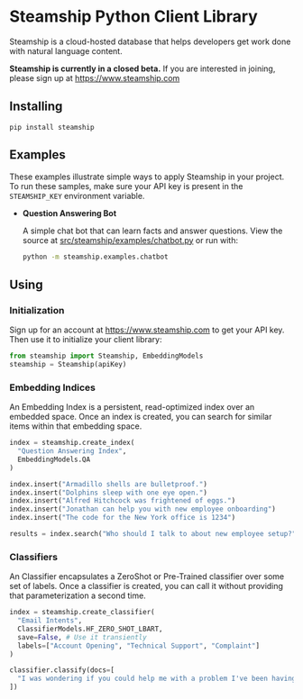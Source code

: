 # Steamship Python Client Library

Steamship is a cloud-hosted database that helps developers get work done with natural language content.

**Steamship is currently in a closed beta.** If you are interested in joining, please sign up at https://www.steamship.com

## Installing

```
pip install steamship
```

## Examples

These examples illustrate simple ways to apply Steamship in your project. To run these samples, make sure your API key is present in the `STEAMSHIP_KEY` environment variable.

* **Question Answering Bot**

  A simple chat bot that can learn facts and answer questions. View the source at [src/steamship/examples/chatbot.py](src/steamship/examples/chatbot.py) or run with: 

  ```bash
  python -m steamship.examples.chatbot
  ```
## Using

### Initialization

Sign up for an account at https://www.steamship.com to get your API key. Then use it to initialize your client library:

```python
from steamship import Steamship, EmbeddingModels
steamship = Steamship(apiKey)
```

### Embedding Indices

An Embedding Index is a persistent, read-optimized index over an embedded space. Once an index is created, you can search for similar items within that embedding space.

```python
index = steamship.create_index(
  "Question Answering Index", 
  EmbeddingModels.QA
)

index.insert("Armadillo shells are bulletproof.")
index.insert("Dolphins sleep with one eye open.")
index.insert("Alfred Hitchcock was frightened of eggs.")
index.insert("Jonathan can help you with new employee onboarding")
index.insert("The code for the New York office is 1234")

results = index.search("Who should I talk to about new employee setup?")    
```

### Classifiers

An Classifier encapsulates a ZeroShot or Pre-Trained classifier over some set of labels. Once a classifier is created, you can call it without providing that parameterization a second time.

```python
index = steamship.create_classifier(
  "Email Intents", 
  ClassifierModels.HF_ZERO_SHOT_LBART,
  save=False, # Use it transiently
  labels=["Account Opening", "Technical Support", "Complaint"]
)

classifier.classify(docs=[
  "I was wondering if you could help me with a problem I've been having"
])
```
